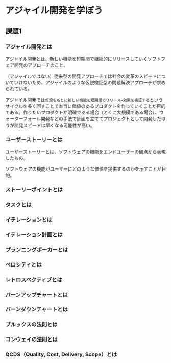 # アジャイル開発を学ぼう

## 課題1

### アジャイル開発とは

アジャイル開発とは、新しい機能を短期間で継続的にリリースしていくソフトフェア開発のアプローチのこと。

（アジャイルではない）従来型の開発アプローチでは社会の変革のスピードについていけないため、アジャイルのような仮説検証型の問題解決アプローチが求められている。

アジャイル開発では`仮設をもとに新しい機能を短期間でリリース→効果を検証する`というサイクルを多く回すことで本当に価値のあるプロダクトを作っていくことが目的である。作りたいプロダクトが明確である場合（とくに大規模である場合）、ウォーターフォール開発などの手法で計画を立ててプロジェクトとして開発したほうが開発スピードは早くなる可能性が高い。

### ユーザーストーリーとは

ユーザーストーリーとは、ソフトウェアの機能をエンドユーザーの観点から表現したもの。

ソフトウェアの機能がユーザーにどのような価値を提供するのかを示すことが目的。

### ストーリーポイントとは

### タスクとは

### イテレーションとは

### イテレーション計画とは

### プランニングポーカーとは

### ベロシティとは

### レトロスペクティブとは

### バーンアップチャートとは

### バーンダウンチャートとは

### ブルックスの法則とは

### コンウェイの法則とは

### QCDS（Quality, Cost, Delivery, Scope）とは
